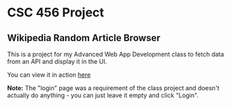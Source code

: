 # CSC 456 Project
## Wikipedia Random Article Browser
This is a project for my Advanced Web App Development class to fetch data from an API and display it in the UI.

You can view it in action [here](https://maples3.github.io/csc456project/)

**Note:** The "login" page was a requirement of the class project and doesn't actually do anything - you can just leave it empty and click "Login".
